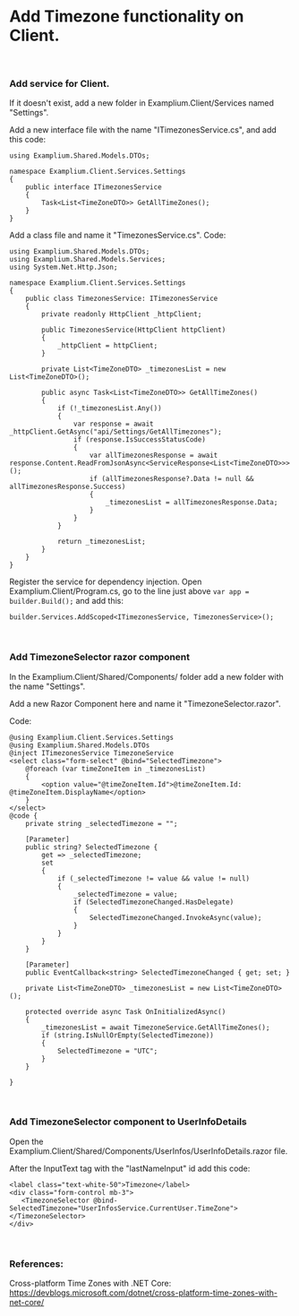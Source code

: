 # Add Timezone functionality on Client.

<br/>

### Add service for Client.

If it doesn't exist, add a new folder in Examplium.Client/Services named "Settings".

Add a new interface file with the name "ITimezonesService.cs", and add this code:
```
using Examplium.Shared.Models.DTOs;

namespace Examplium.Client.Services.Settings
{
    public interface ITimezonesService
    {
        Task<List<TimeZoneDTO>> GetAllTimeZones();
    }
}
```

Add a class file and name it "TimezonesService.cs".
Code:
```
using Examplium.Shared.Models.DTOs;
using Examplium.Shared.Models.Services;
using System.Net.Http.Json;

namespace Examplium.Client.Services.Settings
{
    public class TimezonesService: ITimezonesService
    {
        private readonly HttpClient _httpClient;

        public TimezonesService(HttpClient httpClient)
        {
            _httpClient = httpClient;
        }

        private List<TimeZoneDTO> _timezonesList = new List<TimeZoneDTO>();

        public async Task<List<TimeZoneDTO>> GetAllTimeZones()
        {
            if (!_timezonesList.Any())
            {
                var response = await _httpClient.GetAsync("api/Settings/GetAllTimezones");
                if (response.IsSuccessStatusCode)
                {
                    var allTimezonesResponse = await response.Content.ReadFromJsonAsync<ServiceResponse<List<TimeZoneDTO>>>();
                    if (allTimezonesResponse?.Data != null && allTimezonesResponse.Success)
                    {
                        _timezonesList = allTimezonesResponse.Data;
                    }
                }
            }
            
            return _timezonesList;
        }
    }
}
```

Register the service for dependency injection.
Open Examplium.Client/Program.cs, go to the line just above `var app = builder.Build();` and add this:
```
builder.Services.AddScoped<ITimezonesService, TimezonesService>();
```
<br/>

### Add TimezoneSelector razor component

In the Examplium.Client/Shared/Components/ folder add a new folder with the name "Settings".

Add a new Razor Component here and name it "TimezoneSelector.razor".

Code:
```
@using Examplium.Client.Services.Settings
@using Examplium.Shared.Models.DTOs
@inject ITimezonesService TimezoneService
<select class="form-select" @bind="SelectedTimezone">
    @foreach (var timeZoneItem in _timezonesList)
    {
        <option value="@timeZoneItem.Id">@timeZoneItem.Id: @timeZoneItem.DisplayName</option>
    }
</select>
@code {
    private string _selectedTimezone = "";

    [Parameter]
    public string? SelectedTimezone { 
        get => _selectedTimezone;
        set
        {
            if (_selectedTimezone != value && value != null)
            {
                _selectedTimezone = value;
                if (SelectedTimezoneChanged.HasDelegate)
                {
                    SelectedTimezoneChanged.InvokeAsync(value);
                }
            }
        }
    }

    [Parameter]
    public EventCallback<string> SelectedTimezoneChanged { get; set; }

    private List<TimeZoneDTO> _timezonesList = new List<TimeZoneDTO>();
    
    protected override async Task OnInitializedAsync()
    {
        _timezonesList = await TimezoneService.GetAllTimeZones();
        if (string.IsNullOrEmpty(SelectedTimezone))
        {
            SelectedTimezone = "UTC";
        }
    }

}
```

<br/>

### Add TimezoneSelector component to UserInfoDetails

Open the Examplium.Client/Shared/Components/UserInfos/UserInfoDetails.razor file.

After the InputText tag with the "lastNameInput" id add this code:
```
<label class="text-white-50">Timezone</label>
<div class="form-control mb-3">
   <TimezoneSelector @bind-SelectedTimezone="UserInfosService.CurrentUser.TimeZone"></TimezoneSelector>
</div>
```

<br/>


### References:

Cross-platform Time Zones with .NET Core: https://devblogs.microsoft.com/dotnet/cross-platform-time-zones-with-net-core/

